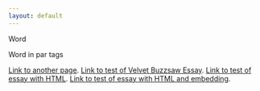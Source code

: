 ```yaml
---
layout: default
---
```


<!--
// MD RULES
// Text can be **bold**, _italic_, or ~~strikethrough~~.
// #Word is h1, ##Word is h2, ###Word is h3, et cetera
// * is for UL
// 1., 2., 3. for OL
// For tables: 
// | head1        | head two          | three |
// |:-------------|:------------------|:------|
// | ok           | good swedish fish | nice  |
// | out of stock | good and plenty   | nice  |
// For horizontal line: "* * *"
// Small Image: ![Desc](URL or path)
// Large Image![Desc](URL or path)
// Definition Lists can be used with html syntax: <dl>, <dt>name</dt><dd>Godzilla</dd></dl>
-->

Word
<p>Word in par tags</p>

[Link to another page](./writing/testing/another-page.html).
[Link to test of Velvet Buzzsaw Essay](./writing/professional/velvetbuzzsaw.html).
[Link to test of essay with HTML](./writing/fun/albumsof2024.html).
[Link to test of essay with HTML and embedding](./writing/fun/songsof2024.html).